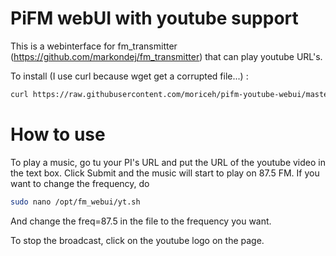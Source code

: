 # PiFM webUI with youtube support
This is a webinterface for fm_transmitter (https://github.com/markondej/fm_transmitter) that can play youtube URL's.

To install (I use curl because wget get a corrupted file...) : 

```sh
curl https://raw.githubusercontent.com/moriceh/pifm-youtube-webui/master/Install.sh > Install.sh && sh Install.sh
```

# How to use

To play a music, go tu your PI's URL and put the URL of the youtube video in the text box. Click Submit and the music will start to play on 87.5 FM.
If you want to change the frequency, do 
```sh
sudo nano /opt/fm_webui/yt.sh
```
And change the freq=87.5 in the file to the frequency you want.

To stop the broadcast, click on the youtube logo on the page.
